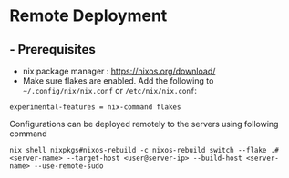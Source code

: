 # Remote Deployment

## - Prerequisites
- nix package manager : https://nixos.org/download/
- Make sure flakes are enabled. Add the following to ``~/.config/nix/nix.conf`` or ``/etc/nix/nix.conf``: 
```
experimental-features = nix-command flakes
```

Configurations can be deployed remotely to the servers using following command

```
nix shell nixpkgs#nixos-rebuild -c nixos-rebuild switch --flake .#<server-name> --target-host <user@server-ip> --build-host <server-name> --use-remote-sudo
```

